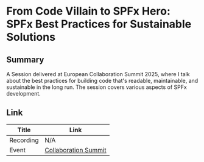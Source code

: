 # From Code Villain to SPFx Hero: SPFx Best Practices for Sustainable Solutions

## Summary

A Session delivered at European Collaboration Summit 2025, where I talk about the best practices for building code that's readable, maintainable, and sustainable in the long run. The session covers various aspects of SPFx development.

## Link

| Title     | Link                                                        |
| --------- | ----------------------------------------------------------- |
| Recording | N/A                                                         |
| Event     | [Collaboration Summit](https://collabsummit.eu/) |